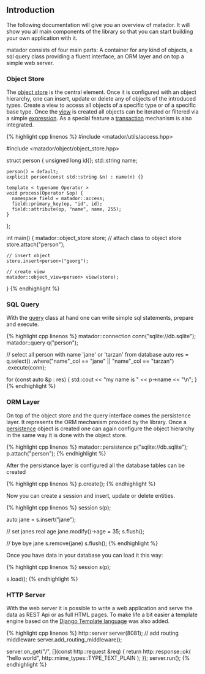## Introduction

The following documentation will give you an overview of matador. It will show you all main components of the library so that you can start building your own application with it.

matador consists of four main parts: A container for any kind of objects, a sql query class providing a fluent interface, an ORM layer and on top a simple web server.

### Object Store

The [object store](#prototypes) is the central element. Once it is configured with an object hierarchy, one can insert, update or delete any of objects of the introduced types. Create a view to access all objects of a specific type or of a specific base type. Once the [view](#views) is created all objects can be iterated or filtered via a simple [expression](#expressions). As a special feature a [transaction](#transactions) mechanism is also integrated.

{% highlight cpp linenos %}
  #include <matador/utils/access.hpp>
  
  #include <matador/object/object_store.hpp>

  struct person
  {
    unsigned long id{};
    std::string name;

    person() = default;
    explicit person(const std::string &n) : name(n) {}

    template < typename Operator >
    void process(Operator &op) {
      namespace field = matador::access;
      field::primary_key(op, "id", id);
      field::attribute(op, "name", name, 255);
    }
  };

  int main()
  {
    matador::object_store store;
    // attach class to object store
    store.attach<person>("person");

    // insert object
    store.insert<person>("georg");

    // create view
    matador::object_view<person> view(store);
  }
{% endhighlight %}

### SQL Query

With the [query](#querries) class at hand one can write simple sql statements, prepare and execute.

{% highlight cpp linenos %}
  matador::connection conn("sqlite://db.sqlite");
  matador::query<person> q("person");

  // select all person with name 'jane' or 'tarzan' from database
  auto res = q.select()
              .where("name"_col == "jane" || "name"_col == "tarzan")
              .execute(conn);

  for (const auto &p : res) {
    std::cout << "my name is " << p->name << "\n";
  }
{% endhighlight %}


### ORM Layer

On top of the object store and the query interface comes the persistence layer. It represents the ORM mechanism provided by the library. Once a [persistence](#persistence) object is created one can again configure the object hierarchy in the same way it is done with the object store.

{% highlight cpp linenos %}
matador::persistence p("sqlite://db.sqlite");
p.attach<person>("person");
{% endhighlight %}

After the persistance layer is configured all the database tables can be created

{% highlight cpp linenos %}
p.create();
{% endhighlight %}

Now you can create a session and insert, update or delete entities.

{% highlight cpp linenos %}
session s(p);

auto jane = s.insert<person>("jane");

// set janes real age
jane.modify()->age = 35;
s.flush();

// bye bye jane
s.remove(jane)
s.flush();
{% endhighlight %}

Once you have data in your database you can load it this way:

{% highlight cpp linenos %}
  session s(p);

  s.load();
{% endhighlight %}

### HTTP Server

With the web server it is possible to write a web application and serve the data as
REST Api or as full HTML pages. To make life a bit easier a template engine based on
the [Django Template language](https://docs.djangoproject.com/en/3.2/ref/templates/language/)
was also added.

{% highlight cpp linenos %}
  http::server server(8081);
  // add routing middleware
  server.add_routing_middleware();

  server.on_get("/", [](const http::request &req) {
    return http::response::ok(
      "hello world",
      http::mime_types::TYPE_TEXT_PLAIN
    );
  });
  server.run();
{% endhighlight %}
